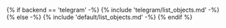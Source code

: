 {% if backend == 'telegram' -%}
{% include 'telegram/list_objects.md' -%}
{% else -%}
{% include 'default/list_objects.md' -%}
{% endif %}
